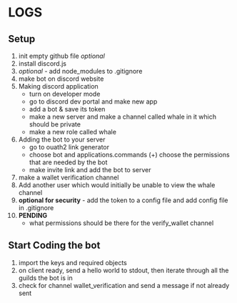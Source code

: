 # LOGS

## Setup

1. init empty github file  *optional*
2. install discord.js
3. *optional* - add node_modules to .gitignore
4. make bot on discord website 
5. Making discord application
	- turn on developer mode
	- go to discord dev portal and make new app
	- add a bot & save its token
	- make a new server and make a channel called whale in it which should be private
	- make a new role called whale
6. Adding the bot to your server
	- go to ouath2 link generator
	- choose bot and applications.commands
		(+) choose the permissions that are needed by the bot
	- make invite link and add the bot to server
7. make a wallet verification channel
8. Add another user which would initially be unable to view the whale channel
9. **optional for security** -  add the token to a config file and add config file in .gitignore
10. **PENDING**
	- what permissions should be there for the verify_wallet channel

## Start Coding the bot

1. import the keys and required objects
2. on client ready, send a hello world to stdout, then iterate through all the guilds the bot is in
3. check for channel wallet_verification and send a message if not already sent